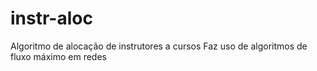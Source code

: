 # instr-aloc
Algoritmo de alocação de instrutores a cursos
Faz uso de algoritmos de fluxo máximo em redes
